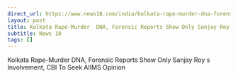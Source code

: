 ```yaml
---
direct_url: https://www.news18.com/india/kolkata-rape-murder-dna-forensic-reports-show-only-sanjay-roys-involvement-cbi-to-seek-aiims-opinion-9029265.html
layout: post
title: Kolkata Rape-Murder  DNA, Forensic Reports Show Only Sanjay Roy s Involvement, CBI To Seek AIIMS Opinion
subtitle: News 18
tags: []
---
```


Kolkata Rape-Murder  DNA, Forensic Reports Show Only Sanjay Roy s Involvement, CBI To Seek AIIMS Opinion
